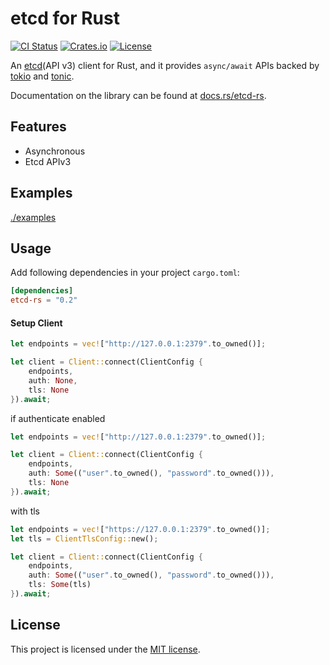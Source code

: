 etcd for Rust
====

[![CI Status][ci-badge]][ci-url]
[![Crates.io][crates-badge]][crates-url]
[![License][license-badge]][license-url]

[ci-badge]: https://img.shields.io/github/workflow/status/luncj/etcd-rs/CI?style=flat-square
[ci-url]: https://gitihub.com/luncj/etcd-rs/actions
[crates-badge]: https://img.shields.io/crates/v/etcd-rs.svg?style=flat-square
[crates-url]: https://crates.io/crates/etcd-rs
[license-badge]: https://img.shields.io/github/license/luncj/etcd-rs.svg?style=flat-square
[license-url]: https://github.com/luncj/etcd-rs/blob/master/LICENSE


An [etcd](https://github.com/etcd-io/etcd)(API v3) client for Rust, and it provides `async/await` APIs backed by [tokio](https://github.com/tokio-rs/tokio) and [tonic](https://github.com/hyperium/tonic).

Documentation on the library can be found at [docs.rs/etcd-rs](https://docs.rs/etcd-rs).

Features
----

- Asynchronous
- Etcd APIv3

Examples
----

[./examples](./examples)

Usage
----

Add following dependencies in your project `cargo.toml`:

```toml
[dependencies]
etcd-rs = "0.2"
```

#### Setup Client

```rust
let endpoints = vec!["http://127.0.0.1:2379".to_owned()];

let client = Client::connect(ClientConfig {
    endpoints,
    auth: None,
    tls: None
}).await;
```

if authenticate enabled

```rust
let endpoints = vec!["http://127.0.0.1:2379".to_owned()];

let client = Client::connect(ClientConfig {
    endpoints,
    auth: Some(("user".to_owned(), "password".to_owned())),
    tls: None
}).await;
```

with tls

```rust
let endpoints = vec!["https://127.0.0.1:2379".to_owned()];
let tls = ClientTlsConfig::new();

let client = Client::connect(ClientConfig {
    endpoints,
    auth: Some(("user".to_owned(), "password".to_owned())),
    tls: Some(tls)
}).await;
```

License
----

This project is licensed under the [MIT license](LICENSE).
